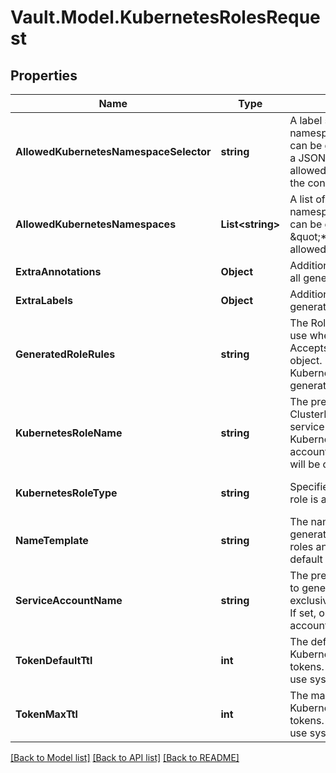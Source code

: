 # Vault.Model.KubernetesRolesRequest

## Properties

Name | Type | Description | Notes
------------ | ------------- | ------------- | -------------
**AllowedKubernetesNamespaceSelector** | **string** | A label selector for Kubernetes namespaces in which credentials can be generated. Accepts either a JSON or YAML object. If set with allowed_kubernetes_namespaces, the conditions are conjuncted. | [optional] 
**AllowedKubernetesNamespaces** | **List&lt;string&gt;** | A list of the Kubernetes namespaces in which credentials can be generated. If set to \&quot;*\&quot; all namespaces are allowed. | [optional] 
**ExtraAnnotations** | **Object** | Additional annotations to apply to all generated Kubernetes objects. | [optional] 
**ExtraLabels** | **Object** | Additional labels to apply to all generated Kubernetes objects. | [optional] 
**GeneratedRoleRules** | **string** | The Role or ClusterRole rules to use when generating a role. Accepts either a JSON or YAML object. If set, the entire chain of Kubernetes objects will be generated. | [optional] 
**KubernetesRoleName** | **string** | The pre-existing Role or ClusterRole to bind a generated service account to. If set, Kubernetes token, service account, and role binding objects will be created. | [optional] 
**KubernetesRoleType** | **string** | Specifies whether the Kubernetes role is a Role or ClusterRole. | [optional] [default to "Role"]
**NameTemplate** | **string** | The name template to use when generating service accounts, roles and role bindings. If unset, a default template is used. | [optional] 
**ServiceAccountName** | **string** | The pre-existing service account to generate tokens for. Mutually exclusive with all role parameters. If set, only a Kubernetes service account token will be created. | [optional] 
**TokenDefaultTtl** | **int** | The default ttl for generated Kubernetes service account tokens. If not set or set to 0, will use system default. | [optional] 
**TokenMaxTtl** | **int** | The maximum ttl for generated Kubernetes service account tokens. If not set or set to 0, will use system default. | [optional] 

[[Back to Model list]](../README.md#documentation-for-models) [[Back to API list]](../README.md#documentation-for-api-endpoints) [[Back to README]](../README.md)

